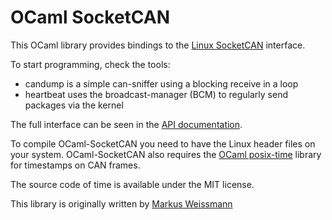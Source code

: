 # OCaml SocketCAN
This OCaml library provides bindings to the
[Linux SocketCAN](https://www.kernel.org/doc/Documentation/networking/can.txt)
interface.

To start programming, check the tools:
* candump is a simple can-sniffer using a blocking receive in a loop
* heartbeat uses the broadcast-manager (BCM) to regularly send packages via the kernel

The full interface can be seen in the [API documentation](http://mwweissmann.github.io/ocaml-socketcan/).

To compile OCaml-SocketCAN you need to have the Linux header files on your system. OCaml-SocketCAN also requires the [OCaml posix-time](https://github.com/mwweissmann/ocaml-posix-time) library for timestamps on CAN frames.

The source code of time is available under the MIT license.

This library is originally written by [Markus Weissmann](http://www.mweissmann.de/)
